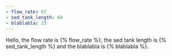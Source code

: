 ```yaml
---
- flow_rate: 67
- sed_tank_length: 60
- blablabla: 23
---
```


Hello, the flow rate is {% flow_rate %}, the sed tank length is {% sed_tank_length %} and the blablabla is {% blablabla %}.

